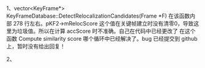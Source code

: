 1、vector<KeyFrame*> KeyFrameDatabase::DetectRelocalizationCandidates(Frame *F) 在该函数内部 278 行左右。pKF2->mRelocScore 这个值在关键帧建立时没有清零0，导致这里为垃圾值。所以在计算 accScore 时不准确。自己在代码中已经更改了 在这个函数 Compute similarity score 哪个循环中已经解决了。bug 已经提交到 github 上，暂时没有给出回复！

2、